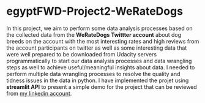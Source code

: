 # egyptFWD-Project2-WeRateDogs
In this project, we aim to perform some data analysis processes based on the collected data from the **WeRateDogs Twittter account** about dog breeds on the account with the most interesting rates and high reviews from the account participants on twitter as well as some interesting data that were well prepared to be downloaded from Udacity servers programmatically to start our data analysis processes and data wrangling steps as well to achieve useful/meaningful insights about data.
I needed to perform multiple data wrangling processes to resolve the quality and tidness issues in the data in python.
I have implemented the projet using **streamlit API** to present a simple demo for the project that can be reviewed from  [my linkedin account](https://www.linkedin.com/in/kareemad-10).
